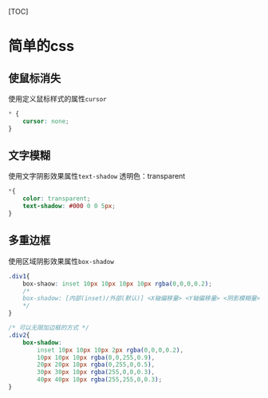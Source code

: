 [TOC]

# 简单的css
## 使鼠标消失
使用定义鼠标样式的属性`cursor`
```Css
* {
    cursor: none;
}
```

## 文字模糊
使用文字阴影效果属性`text-shadow`
透明色：transparent
```Css
*{
    color: transparent;
    text-shadow: #000 0 0 5px;
}
```

## 多重边框
使用区域阴影效果属性`box-shadow`
```Css
.div1{
    box-shaow: inset 10px 10px 10px 10px rgba(0,0,0,0.2);
    /* 
    box-shadow: [内部(inset)/外部(默认)] <X轴偏移量> <Y轴偏移量> <阴影模糊量> [阴影面积缩放值] <color>
    */
}

/* 可以无限加边框的方式 */
.div2{
    box-shadow: 
        inset 10px 10px 10px 2px rgba(0,0,0,0.2),
        10px 10px 10px rgba(0,0,255,0.9),
        20px 20px 10px rgba(0,255,0,0.5),
        30px 30px 10px rgba(255,0,0,0.3),
        40px 40px 10px rgba(255,255,0,0.3);
}
```

